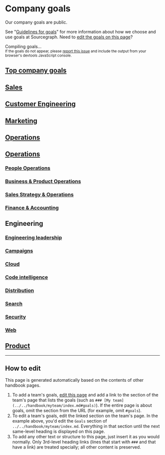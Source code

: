 # Company goals

Our company goals are public.

See "[Guidelines for goals](guidelines.md)" for more information about how we choose and use goals at Sourcegraph. Need to [edit the goals on this page](#how-to-edit)?

<div id="goals-loading">
	Compiling goals...
	<br/>
	<small>If the goals do not appear, please <a href="https://github.com/sourcegraph/about/issues">report this issue</a> and include the output from your browser's devtools JavaScript console.</small>
</div>

## [Top company goals](../../handbook/ceo/index.md#goals)

## [Sales](../../handbook/sales/index.md#goals)

## [Customer Engineering](../../handbook/ce/index.md#goals)

## [Marketing](../../handbook/marketing/index.md#goals)

## [Operations](../../handbook/ops/index.md#goals)

## [Operations](../../handbook/ops/index.md#goals)
<!-- When updating the engineering team list below, please also update handbook/index.md. -->
### [People Operations](../../handbook/people-ops/index.md#goals)
### [Business & Product Operations](../../handbook/ops/bizops/index.md#goals)
### [Sales Strategy & Operations](../../handbook/ops/sales-ops/index.md#goals)
### [Finance & Accounting](../../handbook/ops/finance/index.md#goals)

## Engineering
<!-- When updating the engineering team list below, please also update handbook/index.md. -->
### [Engineering leadership](../../handbook/engineering/leadership/index.md#goals)
### [Campaigns](../../handbook/engineering/campaigns/index.md#goals)
### [Cloud](../../handbook/engineering/cloud/index.md#goals)
### [Code intelligence](../../handbook/engineering/code-intelligence/index.md#goals)
### [Distribution](../../handbook/engineering/distribution/goals.md)
### [Search](../../handbook/engineering/search/index.md#goals)
### [Security](../../handbook/engineering/security/index.md#goals)
### [Web](../../handbook/engineering/web/index.md#goals)

## [Product](../../handbook/product/goals.md)

---

## How to edit

This page is generated automatically based on the contents of other handbook pages.

1. To add a team's goals, [edit this page](https://github.com/sourcegraph/about/edit/master/company/goals/index.md) and add a link to the section of the team's page that lists the goals (such as `### [My team](../../handbook/myteam/index.md#goals)`). If the entire page is about goals, omit the section from the URL (for example, omit `#goals`).
1. To edit a team's goals, edit the linked section on the team's page. In the example above, you'd edit the `Goals` section of `../../handbook/myteam/index.md`. Everything in that section until the next same-level heading is displayed on this page.
1. To add any other text or structure to this page, just insert it as you would normally. Only 3rd-level heading links (lines that start with `###` and that have a link) are treated specially; all other content is preserved.

<script>
// This script injects the goals content into each section of this page that links to a team page.
// It is similar to the script used to generate the org chart in ../team/org_chart.md.

const getHeadingLevel = heading => heading instanceof HTMLHeadingElement ? parseInt(heading.tagName.slice(1), 10) : undefined

const cloneHeading = (origHeading, level) => {
	const newHeading = document.createElement(`h${level}`)
	newHeading.innerHTML = origHeading.innerHTML
	return newHeading
}

async function getPageSectionContent(pageUrl, level) {
	const sectionId = pageUrl.includes('#') ? pageUrl.replace(/^.*#/, '') : null

	const resp = await fetch(pageUrl)
	const doc = new DOMParser().parseFromString(await resp.text(), "text/html")
	const section = sectionId ? doc.getElementById(sectionId) : doc.querySelector('.markdown-body > h1')
	if (!section) {
		const error = document.createElement('p')
		error.innerText = `Error compiling goals: page at ${pageUrl} has no ${sectionId ? `section with ID ${sectionId}` : 'content'}.`
		return error
	}

	const wrapper = document.createElement('section')
	const iterator = doc.createNodeIterator(doc, NodeFilter.SHOW_ELEMENT, () => NodeFilter.FILTER_ACCEPT)
	let curNode
	let started = false
	let startLevel = undefined
	let demoteByLevels = undefined
	while (curNode = iterator.nextNode()) {
		if (curNode instanceof HTMLHeadingElement && sectionId ? curNode.id === sectionId : curNode === section) {
			started = true
			startLevel = getHeadingLevel(curNode)
			demoteByLevels = level - startLevel
			continue
		}
		if (started) {
			if (curNode instanceof HTMLHeadingElement) {
				const curNodeLevel = getHeadingLevel(curNode)

				if (curNodeLevel <= startLevel) {
					// End at next same-level heading.
					break
				}

				// Demote headings so that the injected content's headings are smaller.
				const demotedLevel = Math.min(curNodeLevel + demoteByLevels, 6)
				curNode = cloneHeading(curNode, demotedLevel)
			}

			wrapper.appendChild(curNode)
		}
	}

	return wrapper
}

const sectionHeaders = Array.from(document.querySelectorAll('h2,h3')).filter(section => Boolean(section.querySelector('a[href]:not([aria-hidden])')))
Promise.all(
	sectionHeaders.map(async sectionHeader => ({
		header: sectionHeader,
		content: await getPageSectionContent(
			sectionHeader.querySelector('a[href]:not([aria-hidden])').href,
			getHeadingLevel(sectionHeader)
		),
	}))
).then(sections => {
	const loading = document.getElementById('goals-loading')
	loading.innerHTML = '' // clear

	for (const {header, content} of sections) {
		header.parentNode.insertBefore(content, header.nextSibling)
	}
})
</script>

